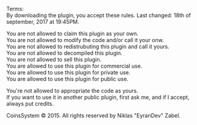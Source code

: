 Terms:  
By downloading the plugin, you accept these rules. Last changed: 18th of september, 2017 at 19:45PM.  

You are not allowed to claim this plugin as your own.  
You are not allowed to modify the code and/or call it your onw.  
You are not allowed to redistrubuting this plugin and call it yours.  
You are not allowed to decompiled this plugin.  
You are not allowed to sell this plugin.  
You are allowed to use this plugin for commercial use.  
You are allowed to use this plugin for private use.  
You are allowed to use this plugin for public use.  
  
You're not allowed to appropriate the code as yours.  
If you want to use it in another public plugin, first ask me, and if I accept, always put credits.  
  
CoinsSystem © 2015. All rights reserved by Niklas "EyranDev" Zabel.  
